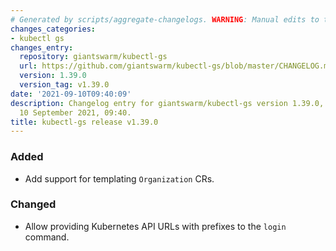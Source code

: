 ```yaml
---
# Generated by scripts/aggregate-changelogs. WARNING: Manual edits to this files will be overwritten.
changes_categories:
- kubectl gs
changes_entry:
  repository: giantswarm/kubectl-gs
  url: https://github.com/giantswarm/kubectl-gs/blob/master/CHANGELOG.md#1390---2021-09-10
  version: 1.39.0
  version_tag: v1.39.0
date: '2021-09-10T09:40:09'
description: Changelog entry for giantswarm/kubectl-gs version 1.39.0, published on
  10 September 2021, 09:40.
title: kubectl-gs release v1.39.0
---
```


### Added
- Add support for templating `Organization` CRs.
### Changed
- Allow providing Kubernetes API URLs with prefixes to the `login` command.
